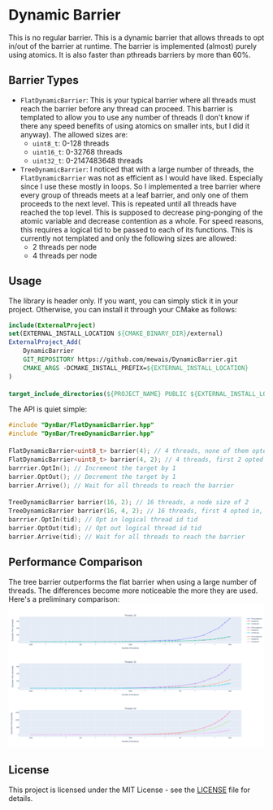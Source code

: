 # Dynamic Barrier
This is no regular barrier. This is a dynamic barrier that allows threads to opt in/out of the barrier at runtime. The barrier is implemented (almost) purely using atomics. It is also faster than pthreads barriers by more than 60%.

## Barrier Types
- `FlatDynamicBarrier`: This is your typical barrier where all threads must reach the barrier before any thread can proceed. This barrier is templated to allow you to use any number of threads (I don't know if there any speed benefits of using atomics on smaller ints, but I did it anyway). The allowed sizes are:
  - `uint8_t`: 0-128 threads
  - `uint16_t`: 0-32768 threads
  - `uint32_t`: 0-2147483648 threads
- `TreeDynamicBarrier`: I noticed that with a large number of threads, the `FlatDynamicBarrier` was not as efficient as I would have liked. Especially since I use these mostly in loops. So I implemented a tree barrier where every group of threads meets at a leaf barrier, and only one of them proceeds to the next level. This is repeated until all threads have reached the top level. This is supposed to decrease ping-ponging of the atomic variable and decrease contention as a whole. For speed reasons, 
this requires a logical tid to be passed to each of its functions. This is currently not templated and only the following sizes are allowed:
  - 2 threads per node
  - 4 threads per node

## Usage
The library is header only. If you want, you can simply stick it in your project. Otherwise, you can install it through your CMake as follows:
```cmake
include(ExternalProject)
set(EXTERNAL_INSTALL_LOCATION ${CMAKE_BINARY_DIR}/external)
ExternalProject_Add(
    DynamicBarrier
    GIT_REPOSITORY https://github.com/mewais/DynamicBarrier.git
    CMAKE_ARGS -DCMAKE_INSTALL_PREFIX=${EXTERNAL_INSTALL_LOCATION}
)

target_include_directories(${PROJECT_NAME} PUBLIC ${EXTERNAL_INSTALL_LOCATION}/include)
```

The API is quiet simple:
```cpp
#include "DynBar/FlatDynamicBarrier.hpp"
#include "DynBar/TreeDynamicBarrier.hpp"

FlatDynamicBarrier<uint8_t> barrier(4); // 4 threads, none of them opted in
FlatDynamicBarrier<uint8_t> barrier(4, 2); // 4 threads, first 2 opted in
barrrier.OptIn(); // Increment the target by 1
barrier.OptOut(); // Decrement the target by 1
barrier.Arrive(); // Wait for all threads to reach the barrier

TreeDynamicBarrier barrier(16, 2); // 16 threads, a node size of 2
TreeDynamicBarrier barrier(16, 4, 2); // 16 threads, first 4 opted in, a node size of 2
barrrier.OptIn(tid); // Opt in logical thread id tid
barrier.OptOut(tid); // Opt out logical thread id tid
barrier.Arrive(tid); // Wait for all threads to reach the barrier
```

## Performance Comparison
The tree barrier outperforms the flat barrier when using a large number of threads. The differences become more noticeable the more they are used. Here's a preliminary comparison:
![image](bench/Speed.png)

## License
This project is licensed under the MIT License - see the [LICENSE](LICENSE) file for details.
